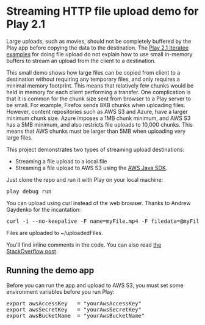 Streaming HTTP file upload demo for Play 2.1
============================================

Large uploads, such as movies, should not be completely buffered by the Play app before copying the data to the destination.
The [Play 2.1 Iteratee examples](http://www.playframework.com/documentation/2.1.0/ScalaFileUpload) for doing file upload
do not explain how to use small in-memory buffers to stream an upload from the client to a destination.

This small demo shows how large files can be copied from client to a destination without requiring any temporary files,
and only requires a minimal memory footprint. This means that relatively few chunks would be held in memory for each
client performing a transfer.
One complication is that it is common for the chunk size sent from browser to a Play server to be small.
For example, Firefox sends 8KB chunks when uploading files.
However, content repositories such as AWS S3 and Azure, have a larger minimum chunk size.
Azure imposes a 1MB chunk minimum, and AWS S3 has a 5MB minimum, and also restricts file uploads to 10,000 chunks.
This means that AWS chunks must be larger than 5MB when uploading very large files.

This project demonstrates two types of streaming upload destinations:

 *  Streaming a file upload to a local file
 *  Streaming a file upload to AWS S3 using the [AWS Java SDK](http://aws.amazon.com/documentation/sdkforjava/).

Just clone the repo and run it with Play on your local machine:
<pre>play debug run</pre>

You can upload using curl instead of the web browser. Thanks to Andrew Gaydenko for the incantation:
<pre>curl -i --no-keepalive -F name=myFile.mp4 -F filedata=@myFile.mp4 http://localhost:9000/upload</pre>

Files are uploaded to ~/uploadedFiles.

You'll find inline comments in the code.
You can also read [the StackOverflow post](http://stackoverflow.com/questions/11916911/play-2-x-reactive-file-upload-with-iteratees).

Running the demo app
--------------------
Before you can run the app and upload to AWS S3, you must set some environment variables before you run Play:
<pre>export awsAccessKey   = "yourAwsAccessKey"
export awsSecretKey   = "yourAwsSecretKey"
export awsBucketName  = "yourAwsBucketName"</pre>

